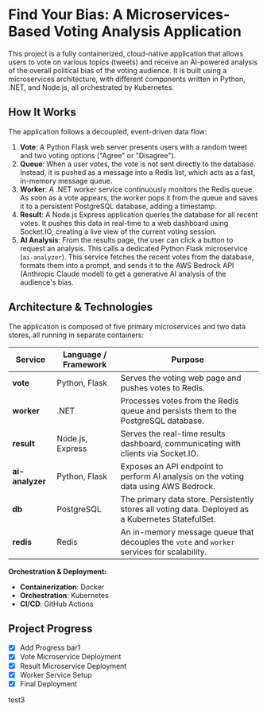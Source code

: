 # Find Your Bias: A Microservices-Based Voting Analysis Application

This project is a fully containerized, cloud-native application that allows users to vote on various topics (tweets) and receive an AI-powered analysis of the overall political bias of the voting audience. It is built using a microservices architecture, with different components written in Python, .NET, and Node.js, all orchestrated by Kubernetes.

## How It Works

The application follows a decoupled, event-driven data flow:

1.  **Vote**: A Python Flask web server presents users with a random tweet and two voting options ("Agree" or "Disagree").
2.  **Queue**: When a user votes, the vote is not sent directly to the database. Instead, it is pushed as a message into a Redis list, which acts as a fast, in-memory message queue.
3.  **Worker**: A .NET worker service continuously monitors the Redis queue. As soon as a vote appears, the worker pops it from the queue and saves it to a persistent PostgreSQL database, adding a timestamp.
4.  **Result**: A Node.js Express application queries the database for all recent votes. It pushes this data in real-time to a web dashboard using Socket.IO, creating a live view of the current voting session.
5.  **AI Analysis**: From the results page, the user can click a button to request an analysis. This calls a dedicated Python Flask microservice (`ai-analyzer`). This service fetches the recent votes from the database, formats them into a prompt, and sends it to the AWS Bedrock API (Anthropic Claude model) to get a generative AI analysis of the audience's bias.

## Architecture & Technologies

The application is composed of five primary microservices and two data stores, all running in separate containers:

| Service       | Language / Framework | Purpose                                                                                             |
|---------------|----------------------|-----------------------------------------------------------------------------------------------------|
| **vote**      | Python, Flask        | Serves the voting web page and pushes votes to Redis.                                               |
| **worker**    | .NET                 | Processes votes from the Redis queue and persists them to the PostgreSQL database.                  |
| **result**    | Node.js, Express     | Serves the real-time results dashboard, communicating with clients via Socket.IO.                   |
| **ai-analyzer**| Python, Flask        | Exposes an API endpoint to perform AI analysis on the voting data using AWS Bedrock.                |
| **db**        | PostgreSQL           | The primary data store. Persistently stores all voting data. Deployed as a Kubernetes StatefulSet. |
| **redis**     | Redis                | An in-memory message queue that decouples the `vote` and `worker` services for scalability.         |

**Orchestration & Deployment:**
- **Containerization**: Docker
- **Orchestration**: Kubernetes
- **CI/CD**: GitHub Actions

## Project Progress
- [x] Add Progress bar1
- [x] Vote Microservice Deployment
- [x] Result Microservice Deployment
- [x] Worker Service Setup
- [x] Final Deployment 

test3
